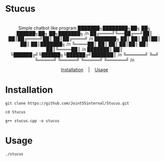 # Stucus
<p align=center>

  <br>
  <span> Simple chatbot like program
  <span> 
 ███████╗████████╗██╗   ██╗ ██████╗██╗   ██╗███████╗ /n
 ██╔════╝╚══██╔══╝██║   ██║██╔════╝██║   ██║██╔════╝ /n
 ███████╗   ██║   ██║   ██║██║     ██║   ██║███████╗ /n
 ╚════██║   ██║   ██║   ██║██║     ██║   ██║╚════██║ /n
 ███████║   ██║   ╚██████╔╝╚██████╗╚██████╔╝███████║ /n
 ╚══════╝   ╚═╝    ╚═════╝  ╚═════╝ ╚═════╝ ╚══════╝ /n 
  <br>
</p>


<p align="center">
  <a href="#Installation">Installation</a>
  &nbsp;&nbsp;&nbsp;|&nbsp;&nbsp;&nbsp;
  <a href="#Usage">Usage</a>
</p> 
 

# Installation 
```console
git clone https://github.com/Joint55internal/Stucus.git
```
```console
cd Stucus
```
```console
g++ stucus.cpp -o stucus
```
# Usage

```console
./stucus
```
